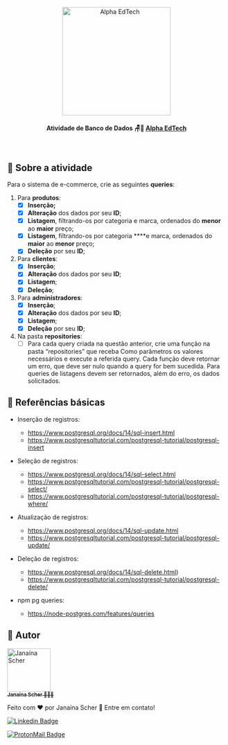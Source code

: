 <div  align="center">
	<a  href="https://www.alphaedtech.org.br/">
	<img  src="https://user-images.githubusercontent.com/79182711/187928980-1c1c834c-d92c-4565-b7b6-9cf5b644873e.png"  alt="Alpha EdTech"  title="Alpha EdTech"  width="250" />
	</a>
	<h4>
		Atividade de Banco de Dados 🪑🎲
		<a  href="https://www.alphaedtech.org.br/">
		Alpha EdTech
		</a>
	</h4>
</div>
<br /> 

## 🧐 Sobre a atividade 

Para o sistema de e-commerce, crie as seguintes **queries**:

1.  Para **produtos**:
    -   [x] **Inserção;**
    -   [x] **Alteração** dos dados por seu **ID**;
    -   [x] **Listagem**, filtrando-os por categoria e marca, ordenados do **menor** ao **maior** preço;
    -   [x] **Listagem**, filtrando-os por categoria ****e marca, ordenados do **maior** ao **menor** preço;
    -   [x] **Deleção** por seu **ID**;
2.  Para **clientes**:
    -   [x] **Inserção**;
    -   [x] **Alteração** dos dados por seu **ID**;
    -   [x] **Listagem**;
    -   [x] **Deleção**;
3.  Para **administradores**:
    -   [x] **Inserção**;
    -   [x] **Alteração** dos dados por seu **ID**;
    -   [x] **Listagem**;
    -   [x] **Deleção** por seu **ID**;
 
4. Na pasta **repositories**:
	- [ ] Para cada query criada na questão anterior, crie uma função na pasta “repositories” que receba Como parâmetros os valores necessários e execute a referida query. Cada função deve retornar um erro, que deve ser nulo quando a query for bem sucedida. Para queries de listagens devem ser retornados, além do erro, os dados solicitados.

## 🔗  Referências básicas

-   Inserção de registros:
    -   https://www.postgresql.org/docs/14/sql-insert.html
	-   https://www.postgresqltutorial.com/postgresql-tutorial/postgresql-insert

-   Seleção de registros:
	- https://www.postgresql.org/docs/14/sql-select.html
	-  https://www.postgresqltutorial.com/postgresql-tutorial/postgresql-select/
	-  https://www.postgresqltutorial.com/postgresql-tutorial/postgresql-where/

- Atualização de registros:
	- https://www.postgresql.org/docs/14/sql-update.html
	- https://www.postgresqltutorial.com/postgresql-tutorial/postgresql-update/

- Deleção de registros:
	- https://www.postgresql.org/docs/14/sql-delete.html)
	- https://www.postgresqltutorial.com/postgresql-tutorial/postgresql-delete/

- npm pg queries:
	- https://node-postgres.com/features/queries

## 🦸 Autor

<div>
	<a  href="https://github.com/janascher">
		<img src="https://avatars.githubusercontent.com/u/79182711?v=4" width="100px;" alt="Janaína Scher"/>
		<br />
		<sub>
			<b>Janaína Scher</b> 👩🏻‍💻
		</sub>
	</a>
</div>

Feito com ❤️ por Janaína Scher 👋 Entre em contato!
  
[![Linkedin Badge](https://img.shields.io/badge/LinkedIn-0077B5?style=for-the-badge&logo=linkedin&logoColor=white)](https://www.linkedin.com/in/janainascher/)

[![ProtonMail Badge](https://img.shields.io/badge/ProtonMail-8B89CC?style=for-the-badge&logo=protonmail&logoColor=white)](mailto:janainascher@protonmail.com)
